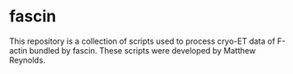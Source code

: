 # fascin
This repository is a collection of scripts used to process cryo-ET data of F-actin bundled by fascin. These scripts were developed by Matthew Reynolds. 
